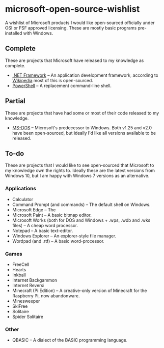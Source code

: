 # microsoft-open-source-wishlist
A wishlist of Microsoft products I would like open-sourced officially under OSI or FSF approved licensing. These are mostly basic programs pre-installed with Windows.

## Complete
These are projects that Microsoft have released to my knowledge as complete.

* [.NET Framework](https://github.com/Microsoft/dotnet) – An application development framework, according to [Wikipedia](https://en.wikipedia.org/wiki/.NET_Framework#Licensing) most of this is open-sourced.
* [PowerShell](https://github.com/PowerShell/PowerShell) – A replacement command-line shell.

## Partial
These are projects that have had some or most of their code released to my knowledge.

* [MS-DOS](https://github.com/Microsoft/MS-DOS) – Microsoft's predecessor to Windows. Both v1.25 and v2.0 have been open-sourced, but ideally I'd like all versions available to be released.

## To-do
These are projects that I would like to see open-sourced that Microsoft to my knowledge own the rights to. Ideally these are the latest versions from Windows 10, but I am happy with Windows 7 versions as an alternative.

### Applications

* Calculator
* Command Prompt (and commands) – The default shell on Windows.
* Microsoft Edge – The
* Microsoft Paint – A basic bitmap editor.
* Microsoft Works (both for DOS and Windows + .wps, .wdb and .wks files) – A cheap word processor.
* Notepad – A basic text-editor.
* Windows Explorer – An explorer-style file manager.
* Wordpad (and .rtf) – A basic word-processor.

### Games

* FreeCell
* Hearts
* Inkball
* Internet Backgammon
* Internet Reversi
* Minecraft (Pi Edition) – A creative-only version of Minecraft for the Raspberry Pi, now abandonware.
* Minesweeper
* SkiFree
* Solitaire
* Spider Solitaire

### Other

* QBASIC – A dialect of the BASIC programming language.
